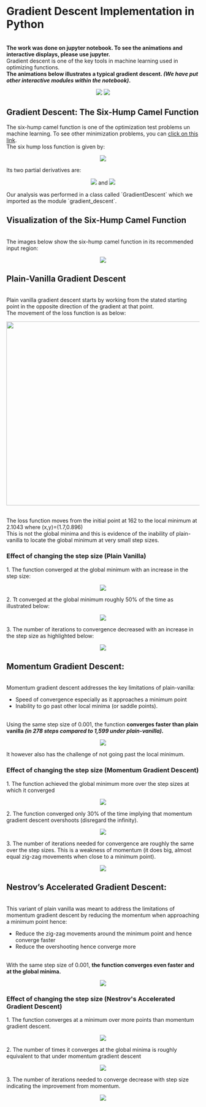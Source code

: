 # Gradient Descent Implementation in Python
<br> **The work was done on jupyter notebook. To see the animations and interactive displays, please use jupyter.**
<br> Gradient descent is one of the key tools in machine learning used in optimizing functions.
<br> **The animations below illustrates a typical gradient descent. _(We have put other interactive modules within the notebook)_.**
<p align="center">
  <img src="https://github.com/DennisOndieki/AML_2019_Group4/blob/master/Images/loss_path.gif">
  <img src="https://github.com/DennisOndieki/AML_2019_Group4/blob/master/Images/loss_path_local.gif">
</p>

## Gradient Descent: The Six-Hump Camel Function
The six-hump camel function is one of the optimization test problems un machine learning. To see other minimization problems, you can [click on this link](http://www.sfu.ca/~ssurjano/optimization.html).
<br> The six hump loss function is given by:
<p align="center">
  <img src="https://github.com/DennisOndieki/AML_2019_Group4/blob/master/Images/loss_function.png"> 
</p>
Its two partial derivatives are:
<p align="center">
  <img src="https://github.com/DennisOndieki/AML_2019_Group4/blob/master/Images/loss_function_partial_x.png"> and  <img src="https://github.com/DennisOndieki/AML_2019_Group4/blob/master/Images/loss_function_partial_y.png">
</p>
Our analysis was performed in a class called `GradientDescent` which we imported as the module `gradient_descent`.

## Visualization of the Six-Hump Camel Function
<br> The images below show the six-hump camel function in its recommended input region:
<p align="center">
  <img src="https://github.com/DennisOndieki/AML_2019_Group4/blob/master/Images/6_hump_plot.png">
</p>

## Plain-Vanilla Gradient Descent
<br> Plain vanilla gradient descent starts by working from the stated starting point in the opposite direction of the gradient at that point.
<br> The movement of the loss function is as below:
<p align="center">
  <img src="https://github.com/DennisOndieki/AML_2019_Group4/blob/master/Images/loss_path1.png" width="600" height="480"> 
</p>
<br> The loss function moves from the initial point at 162 to the local minimum at 2.1043 where (x,y)=(1.7,0.896)
<br> This is not the global minima and this is evidence of the inability of plain-vanilla to locate the global minimum at very small step sizes.

### Effect of changing the step size (Plain Vanilla)
</p> 1. The function converged at the global minimum with an increase in the step size:
<p align="center">
  <img src="https://github.com/DennisOndieki/AML_2019_Group4/blob/master/Images/min_loss1.png">
</p> 2. Tt converged at the global minimum roughly 50% of the time as illustrated below:
<p align="center">
  <img src="https://github.com/DennisOndieki/AML_2019_Group4/blob/master/Images/min_loss_freq1.png">
</p> 3. The number of iterations to convergence decreased with an increase in the step size as highlighted below:
<p align="center">
  <img src="https://github.com/DennisOndieki/AML_2019_Group4/blob/master/Images/iterations1.png">

 ## Momentum Gradient Descent:
<br> Momentum gradient descent addresses the key limitations of plain-vanilla:
* Speed of convergence especially as it approaches a minimum point
* Inability to go past other local minima (or saddle points). 

<br> Using the same step size of 0.001, the function **converges faster than plain vanilla _(in 278 steps compared to 1,599 under plain-vanilla)._**
<p align="center">
  <img src="https://github.com/DennisOndieki/AML_2019_Group4/blob/master/Images/loss_path2.png"> 
</p> It however also has the challenge of not going past the local minimum.

### Effect of changing the step size (Momentum Gradient Descent)
</p>1. The function achieved the global minimum more over the step sizes at which it converged
<p align="center">
  <img src="https://github.com/DennisOndieki/AML_2019_Group4/blob/master/Images/min_loss2.png">
</p> 2. The function converged only 30% of the time implying that momentum gradient descent overshoots (disregard the infinity).
<p align="center">
  <img src="https://github.com/DennisOndieki/AML_2019_Group4/blob/master/Images/min_loss_freq2.png">
</p> 3. The number of iterations needed for convergence are roughly the same over the step sizes. This is a weakness of momentum (it does big, almost equal zig-zag movements when close to a minimum point).
<p align="center">
  <img src="https://github.com/DennisOndieki/AML_2019_Group4/blob/master/Images/iterations2.png">

## Nestrov’s Accelerated Gradient Descent:
<br> This variant of plain vanilla was meant to address the limitations of momentum gradient descent by reducing the momentum when approaching a minimum point hence:
* Reduce the zig-zag movements around the minimum point and hence converge faster
* Reduce the overshooting hence converge more 

<br> With the same step size of 0.001, **the function converges even faster and at the global minima.**
<p align="center">
  <img src="https://github.com/DennisOndieki/AML_2019_Group4/blob/master/Images/loss_path3.png"> 

### Effect of changing the step size (Nestrov's Accelerated Gradient Descent)
</p> 1. The function converges at a minimum over more points than momentum gradient descent.
<p align="center">  
  <img src="https://github.com/DennisOndieki/AML_2019_Group4/blob/master/Images/min_loss3.png">

</p> 2. The number of times it converges at the global minima is roughly equivalent to that under momentum gradient descent
<p align="center">  
  <img src="https://github.com/DennisOndieki/AML_2019_Group4/blob/master/Images/min_loss_freq3.png">
</p> 3. The number of iterations needed to converge decrease with step size indicating the improvement from momentum.
<p align="center">
  <img src="https://github.com/DennisOndieki/AML_2019_Group4/blob/master/Images/iterations3.png">
